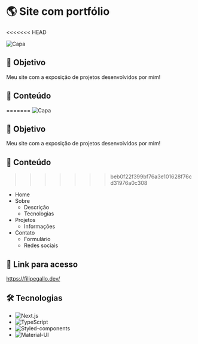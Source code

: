 # 🌎 Site com portfólio
<<<<<<< HEAD

![Capa](https://i.imgur.com/taq3N92.png)

## 🎯 Objetivo

Meu site com a exposição de projetos desenvolvidos por mim!

## 📰 Conteúdo

=======
![Capa](https://i.imgur.com/taq3N92.png)

## 🎯 Objetivo
Meu site com a exposição de projetos desenvolvidos por mim!

## 📰 Conteúdo
>>>>>>> beb0f22f399bf76a3e101628f76cd31976a0c308
- Home
- Sobre
  - Descrição
  - Tecnologias
- Projetos
  - Informações
- Contato
  - Formulário
  - Redes sociais

## 🔗 Link para acesso

https://filipegallo.dev/

## 🛠 Tecnologias

- ![Next.js](https://img.shields.io/badge/Next-black?style=for-the-badge&logo=next.js&logoColor=white)
- ![TypeScript](https://img.shields.io/badge/TypeScript-007ACC?style=for-the-badge&logo=typescript&logoColor=white)
- ![Styled-components](https://img.shields.io/badge/styled--components-DB7093?style=for-the-badge&logo=styled-components&logoColor=white)
- ![Material-UI](https://img.shields.io/badge/Material--UI-0081CB?style=for-the-badge&logo=material-ui&logoColor=white)
